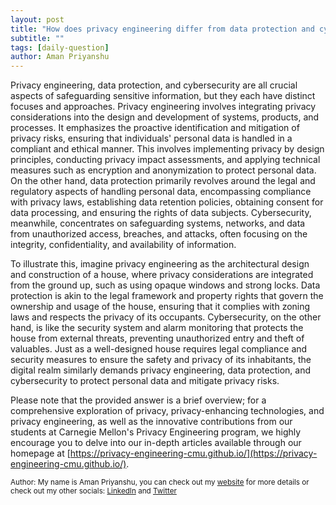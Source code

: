 ```yaml
---
layout: post
title: "How does privacy engineering differ from data protection and cybersecurity?"
subtitle: ""
tags: [daily-question]
author: Aman Priyanshu
---
```


Privacy engineering, data protection, and cybersecurity are all crucial aspects of safeguarding sensitive information, but they each have distinct focuses and approaches. Privacy engineering involves integrating privacy considerations into the design and development of systems, products, and processes. It emphasizes the proactive identification and mitigation of privacy risks, ensuring that individuals' personal data is handled in a compliant and ethical manner. This involves implementing privacy by design principles, conducting privacy impact assessments, and applying technical measures such as encryption and anonymization to protect personal data. On the other hand, data protection primarily revolves around the legal and regulatory aspects of handling personal data, encompassing compliance with privacy laws, establishing data retention policies, obtaining consent for data processing, and ensuring the rights of data subjects. Cybersecurity, meanwhile, concentrates on safeguarding systems, networks, and data from unauthorized access, breaches, and attacks, often focusing on the integrity, confidentiality, and availability of information.

To illustrate this, imagine privacy engineering as the architectural design and construction of a house, where privacy considerations are integrated from the ground up, such as using opaque windows and strong locks. Data protection is akin to the legal framework and property rights that govern the ownership and usage of the house, ensuring that it complies with zoning laws and respects the privacy of its occupants. Cybersecurity, on the other hand, is like the security system and alarm monitoring that protects the house from external threats, preventing unauthorized entry and theft of valuables. Just as a well-designed house requires legal compliance and security measures to ensure the safety and privacy of its inhabitants, the digital realm similarly demands privacy engineering, data protection, and cybersecurity to protect personal data and mitigate privacy risks.

Please note that the provided answer is a brief overview; for a comprehensive exploration of privacy, privacy-enhancing technologies, and privacy engineering, as well as the innovative contributions from our students at Carnegie Mellon's Privacy Engineering program, we highly encourage you to delve into our in-depth articles available through our homepage at [https://privacy-engineering-cmu.github.io/](https://privacy-engineering-cmu.github.io/).

<small>Author: My name is Aman Priyanshu, you can check out my [website](https://amanpriyanshu.github.io/) for more details or check out my other socials: [LinkedIn](https://www.linkedin.com/in/aman-priyanshu/) and [Twitter](https://twitter.com/AmanPriyanshu6)</small>
